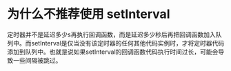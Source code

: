 # 为什么不推荐使用 setInterval

定时器并不是延迟多少s再执行回调函数，而是延迟多少秒后再把回调函数加入队列中。而setInterval是仅当没有该定时器的任何其他代码实例时，才将定时器代码添加到队列中。也就是说如果setInterval的回调函数代码执行时间过长，可能会导致一些间隔被跳过。